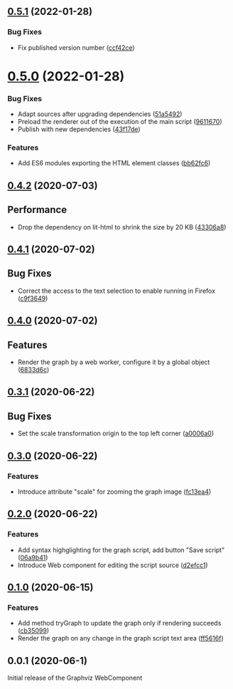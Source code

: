 ## [0.5.1](https://github.com/prantlf/graphviz-webcomponent/compare/v0.5.0...v0.5.1) (2022-01-28)


### Bug Fixes

* Fix published version number ([ccf42ce](https://github.com/prantlf/graphviz-webcomponent/commit/ccf42cea1d75221e2319a530aada53ef13201b50))

# [0.5.0](https://github.com/prantlf/graphviz-webcomponent/compare/v0.4.2...v0.5.0) (2022-01-28)


### Bug Fixes

* Adapt sources after upgrading dependencies ([51a5492](https://github.com/prantlf/graphviz-webcomponent/commit/51a54926bbe431fa8e595366c59a64ee897cc622))
* Preload the renderer out of the execution of the main script ([9611670](https://github.com/prantlf/graphviz-webcomponent/commit/96116707b032ad8b7d4a0132c8580f52ed531b67))
* Publish with new dependencies ([43f17de](https://github.com/prantlf/graphviz-webcomponent/commit/43f17def34f9c594b1575947c89b9e63cf2f9846))


### Features

* Add ES6 modules exporting the HTML element classes ([bb62fc6](https://github.com/prantlf/graphviz-webcomponent/commit/bb62fc6e86c7cdc94d2a22cf96b06cb7e87e7ba8))

## [0.4.2](https://github.com/prantlf/graphviz-webcomponent/compare/v0.4.1...v0.4.2) (2020-07-03)

## Performance

* Drop the dependency on lit-html to shrink the size by 20 KB ([43306a8](https://github.com/prantlf/graphviz-webcomponent/commit/43306a83bb9e1fefa89f1c6631e2a621683d55b9))

## [0.4.1](https://github.com/prantlf/graphviz-webcomponent/compare/v0.4.0...v0.4.1) (2020-07-02)

## Bug Fixes

* Correct the access to the text selection to enable running in Firefox ([c9f3649](https://github.com/prantlf/graphviz-webcomponent/commit/c9f3649e7fd30b59da14ba094cc46a3c01f9c6b1))

## [0.4.0](https://github.com/prantlf/graphviz-webcomponent/compare/v0.3.1...v0.4.0) (2020-07-02)

## Features

* Render the graph by a web worker, configure it by a global object ([6833d6c](https://github.com/prantlf/graphviz-webcomponent/commit/6833d6c66308c44197c19a6bfb6a062dd0f6556d))

## [0.3.1](https://github.com/prantlf/graphviz-webcomponent/compare/v0.3.0...v0.3.1) (2020-06-22)

## Bug Fixes

* Set the scale transformation origin to the top left corner ([a0006a0](https://github.com/prantlf/graphviz-webcomponent/commit/a0006a01e960c380d6e6602c441fce2ccef15e81))

## [0.3.0](https://github.com/prantlf/graphviz-webcomponent/compare/v0.2.0...v0.3.0) (2020-06-22)

### Features

* Introduce attribute "scale" for zooming the graph image ([fc13ea4](https://github.com/prantlf/graphviz-webcomponent/commit/fc13ea40d8ef74aa36b630c0b0bf6a34fa7baed4))

## [0.2.0](https://github.com/prantlf/graphviz-webcomponent/compare/v0.1.0...v0.2.0) (2020-06-22)

### Features

* Add syntax highglighting for the graph script, add button "Save script" ([06a9b41](https://github.com/prantlf/graphviz-webcomponent/commit/06a9b41c368cc9cba5a8f1ed5780f34693ac0993))
* Introduce Web component for editing the script source ([d2efcc1](https://github.com/prantlf/graphviz-webcomponent/commit/d2efcc1f574013ebac9e831a6331f92d503fc312))

## [0.1.0](https://github.com/prantlf/graphviz-webcomponent/compare/v0.0.1...v0.1.0) (2020-06-15)

### Features

* Add method tryGraph to update the graph only if rendering succeeds ([cb35099](https://github.com/prantlf/graphviz-webcomponent/commit/cb35099824ec62512883fcc5f977ab9a5f86bdbc))
* Render the graph on any change in the graph script text area ([ff5616f](https://github.com/prantlf/graphviz-webcomponent/commit/ff5616f9f726cee02c104eec6f1536754457b00c))

## 0.0.1 (2020-06-1)

Initial release of the Graphviz WebComponent
